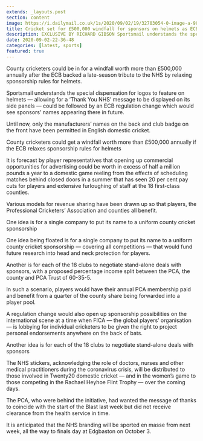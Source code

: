 ```yaml
---
extends: _layouts.post
section: content
image: https://i.dailymail.co.uk/1s/2020/09/02/19/32703054-0-image-a-98_1599070653452.jpg 
title: Cricket set for £500,000 windfall for sponsors on helmets as ECB regulation change could occur 
description: EXCLUSIVE BY RICHARD GIBSON Sportsmail understands the special dispensation for logos to feature on helmets could be followed by an ECB regulation change. 
date: 2020-09-02-22-36-48 
categories: [latest, sports] 
featured: true 
--- 
```

County cricketers could be in for a windfall worth more than £500,000 annually after the ECB backed a late-season tribute to the NHS by relaxing sponsorship rules for helmets.

Sportsmail understands the special dispensation for logos to feature on helmets — allowing for a ‘Thank You NHS’ message to be displayed on its side panels — could be followed by an ECB regulation change which would see sponsors’ names appearing there in future. 

Until now, only the manufacturers’ names on the back and club badge on the front have been permitted in English domestic cricket.

County cricketers could get a windfall worth more than £500,000 annually if the ECB relaxes sponsorship rules for helmets

It is forecast by player representatives that opening up commercial opportunities for advertising could be worth in excess of half a million pounds a year to a domestic game reeling from the effects of scheduling matches behind closed doors in a summer that has seen 20 per cent pay cuts for players and extensive furloughing of staff at the 18 first-class counties.

Various models for revenue sharing have been drawn up so that players, the Professional Cricketers’ Association and counties all benefit.

One idea is for a single company to put its name to a uniform county cricket sponsorship

One idea being floated is for a single company to put its name to a uniform county cricket sponsorship — covering all competitions — that would fund future research into head and neck protection for players.

Another is for each of the 18 clubs to negotiate stand-alone deals with sponsors, with a proposed percentage income split between the PCA, the county and PCA Trust of 60-35-5.

In such a scenario, players would have their annual PCA membership paid and benefit from a quarter of the county share being forwarded into a player pool.

A regulation change would also open up sponsorship possibilities on the international scene at a time when FICA — the global players’ organisation — is lobbying for individual cricketers to be given the right to project personal endorsements anywhere on the back of bats.

Another idea is for each of the 18 clubs to negotiate stand-alone deals with sponsors

The NHS stickers, acknowledging the role of doctors, nurses and other medical practitioners during the coronavirus crisis, will be distributed to those involved in Twenty20 domestic cricket — and in the women’s game to those competing in the Rachael Heyhoe Flint Trophy — over the coming days. 

The PCA, who were behind the initiative, had wanted the message of thanks to coincide with the start of the Blast last week but did not receive clearance from the health service in time.

It is anticipated that the NHS branding will be sported en masse from next week, all the way to finals day at Edgbaston on October 3.

